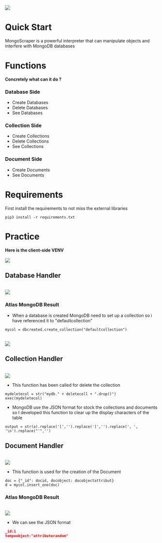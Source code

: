 <br><img src=/img/mongoscaper.png><br>
# Quick Start
MongoScraper is a powerful interpreter that can manipulate objects and interfere with MongoDB databases
# Functions
**Concretely what can it do ?**
### Database Side
* Create Databases
* Delete Databases
* See Databases
### Collection Side
* Create Collections
* Delete Collections 
* See Collections 
### Document Side
* Create Documents
* See Documents
# Requirements
First install the requirements to not miss the external libraries 
```py3
pip3 install -r requirements.txt
```
# Practice
**Here is the client-side VENV**<br>
<br><img src=/img/cli.gif><br>
## Database Handler
<br><img src=/img/db.gif><br>
### Atlas MongoDB Result
* When a database is created MongoDB need to set up a collection so i have referenced it to "defaultcollection"<br>
```py3
mycol = dbcreated.create_collection("defaultcollection")
```
<br><img src=/img/dbcreated.png><br>
## Collection Handler
<br><img src=/img/coll.gif><br>
* This function has been called for delete the collection<br>
```py3
mydeletecol = str("mydb." + deletecoll + ".drop()")
exec(mydeletecol)
```
* MongoDB use the JSON format for stock the collections and documents so I developed this function to clear up the display characters of the table<br>
```py3
output = str(a).replace('[','').replace(']','').replace(', ', '\n').replace("'",'')
```
## Document Handler
<br><img src=/img/doc.gif><br>
* This function is used for the creation of the Document<br>
```py3
doc = {"_id": docid, docobject: docobjectattribut}
d = mycol.insert_one(doc)
```
### Atlas MongoDB Result
<br><img src=/img/doccreated.png><br>
* We can see the JSON format
```json
_id:1
tempoobject:"attributerandom"
```
